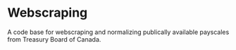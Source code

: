 # Webscraping
A code base for webscraping and normalizing publically available payscales from Treasury Board of Canada.
